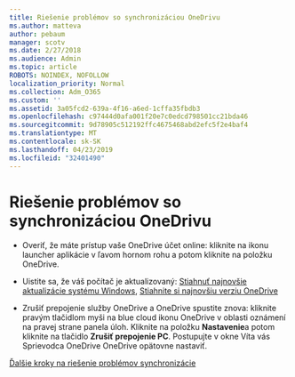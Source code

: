 ```yaml
---
title: Riešenie problémov so synchronizáciou OneDrivu
ms.author: matteva
author: pebaum
manager: scotv
ms.date: 2/27/2018
ms.audience: Admin
ms.topic: article
ROBOTS: NOINDEX, NOFOLLOW
localization_priority: Normal
ms.collection: Adm_O365
ms.custom: ''
ms.assetid: 3a05fcd2-639a-4f16-a6ed-1cffa35fbdb3
ms.openlocfilehash: c97444d0afa001f20e7c0edcd798501cc21bda46
ms.sourcegitcommit: 9d78905c512192ffc4675468abd2efc5f2e4baf4
ms.translationtype: MT
ms.contentlocale: sk-SK
ms.lasthandoff: 04/23/2019
ms.locfileid: "32401490"
---
```

# <a name="fix-onedrive-sync-problems"></a>Riešenie problémov so synchronizáciou OneDrivu

- Overiť, že máte prístup vaše OneDrive účet online: kliknite na ikonu launcher aplikácie v ľavom hornom rohu a potom kliknite na položku OneDrive.
    
- Uistite sa, že váš počítač je aktualizovaný: [Stiahnuť najnovšie aktualizácie systému Windows](http://go.microsoft.com/fwlink/p/?LinkId=825773), [Stiahnite si najnovšiu verziu OneDrive](https://go.microsoft.com/fwlink/p/?linkid=844652)
    
- Zrušiť prepojenie služby OneDrive a OneDrive spustite znova: kliknite pravým tlačidlom myši na blue cloud ikonu OneDrive v oblasti oznámení na pravej strane panela úloh. Kliknite na položku **Nastavenie**a potom kliknite na tlačidlo **Zrušiť prepojenie PC**. Postupujte v okne Víta vás Sprievodca OneDrive OneDrive opätovne nastaviť.
    
[Ďalšie kroky na riešenie problémov synchronizácie](https://go.microsoft.com/fwlink/?linkid=866431)
  

